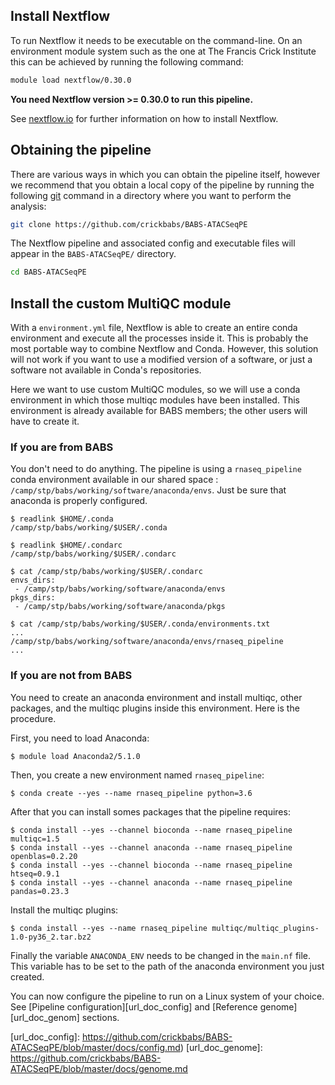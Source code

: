 
## Install Nextflow

To run Nextflow it needs to be executable on the command-line. On an environment module system such as the one at The Francis Crick Institute this can be achieved by running the following command:

```bash
module load nextflow/0.30.0
```

**You need Nextflow version >= 0.30.0 to run this pipeline.**

See [nextflow.io][url_nextflow] for further information on how to install Nextflow.

## Obtaining the pipeline

There are various ways in which you can obtain the pipeline itself, however we recommend that you obtain a local copy of the pipeline by running the following [git][url_git] command in a directory where you want to perform the analysis:

```bash
git clone https://github.com/crickbabs/BABS-ATACSeqPE
```

The Nextflow pipeline and associated config and executable files will appear in the `BABS-ATACSeqPE/` directory.

```bash
cd BABS-ATACSeqPE
```
## Install the custom MultiQC module

With a `environment.yml` file, Nextflow is able to create an entire conda environment and execute all the processes inside it. This is probably the most portable way to combine Nextflow and Conda. However, this solution will not work if you want to use a modified version of a software, or just a software not available in Conda's repositories.

Here we want to use custom MultiQC modules, so we will use a conda environment in which those multiqc modules have been installed. This environment is already available for BABS members; the other users will have to create it.

### If you are from BABS

You don't need to do anything. The pipeline is using a `rnaseq_pipeline` conda  environment available in our shared space : `/camp/stp/babs/working/software/anaconda/envs`. Just be sure that anaconda is properly configured.

	$ readlink $HOME/.conda
	/camp/stp/babs/working/$USER/.conda

	$ readlink $HOME/.condarc
	/camp/stp/babs/working/$USER/.condarc

	$ cat /camp/stp/babs/working/$USER/.condarc
	envs_dirs:
	 - /camp/stp/babs/working/software/anaconda/envs
	pkgs_dirs:
	 - /camp/stp/babs/working/software/anaconda/pkgs

	$ cat /camp/stp/babs/working/$USER/.conda/environments.txt
	...
	/camp/stp/babs/working/software/anaconda/envs/rnaseq_pipeline
	...

### If you are not from BABS

You need to create an anaconda environment and install multiqc, other packages, and the multiqc plugins inside this environment. Here is the procedure.

First, you need to load Anaconda:

	$ module load Anaconda2/5.1.0

Then, you create a new environment named `rnaseq_pipeline`:

	$ conda create --yes --name rnaseq_pipeline python=3.6

After that you can install somes packages that the pipeline requires:

	$ conda install --yes --channel bioconda --name rnaseq_pipeline multiqc=1.5
	$ conda install --yes --channel anaconda --name rnaseq_pipeline openblas=0.2.20
	$ conda install --yes --channel bioconda --name rnaseq_pipeline htseq=0.9.1
	$ conda install --yes --channel anaconda --name rnaseq_pipeline pandas=0.23.3

Install the multiqc plugins:

	$ conda install --yes --name rnaseq_pipeline multiqc/multiqc_plugins-1.0-py36_2.tar.bz2

Finally the variable `ANACONDA_ENV` needs to be changed in the `main.nf` file. This variable has to be set to the path of the anaconda environment you just created.


You can now configure the pipeline to run on a Linux system of your choice. See [Pipeline configuration][url_doc_config] and [Reference genome][url_doc_genom] sections.

[url_nextflow]: http://www.nextflow.io
[url_git]: https://git-scm.com/book/en/v2/Getting-Started-Installing-Git
[url_doc_config]: https://github.com/crickbabs/BABS-ATACSeqPE/blob/master/docs/config.md)
[url_doc_genome]: https://github.com/crickbabs/BABS-ATACSeqPE/blob/master/docs/genome.md

